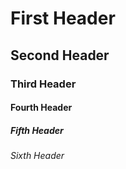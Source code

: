 # First Header
## Second Header
### Third Header
#### Fourth Header
##### Fifth Header
###### Sixth Header
